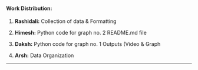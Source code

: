 
#### Work Distribution:

1. **Rashidali:**
   Collection of data & Formatting
   
2. **Himesh:**
   Python code for graph no. 2
   README.md file
   
3. **Daksh:**
   Python code for graph no. 1
   Outputs (Video & Graph

4. **Arsh:**
   Data Organization

---
